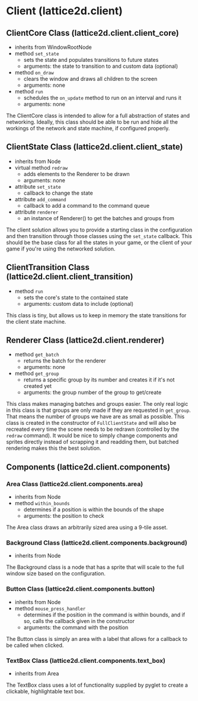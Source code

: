 # Client (lattice2d.client)
## ClientCore Class (lattice2d.client.client_core)
- inherits from WindowRootNode
- method `set_state`
	- sets the state and populates transitions to future states
	- arguments: the state to transition to and custom data (optional)
- method `on_draw`
	- clears the window and draws all children to the screen
	- arguments: none
- method `run`
	- schedules the `on_update` method to run on an interval and runs it
	- arguments: none

The ClientCore class is intended to allow for a full abstraction of states and networking.  Ideally, this class should be able to be run and hide all the workings of the network and state machine, if configured properly.

## ClientState Class (lattice2d.client.client_state)
- inherits from Node
- virtual method `redraw`
	- adds elements to the Renderer to be drawn
	- arguments: none
- attribute `set_state`
	- callback to change the state
- attribute `add_command`
	- callback to add a command to the command queue
- attribute `renderer`
	- an instance of Renderer() to get the batches and groups from

The client solution allows you to provide a starting class in the configuration and then transition through those classes using the `set_state` callback.  This should be the base class for all the states in your game, or the client of your game if you're using the networked solution.

## ClientTransition Class (lattice2d.client.client_transition)
- method `run`
	- sets the core's state to the contained state
	- arguments: custom data to include (optional)

This class is tiny, but allows us to keep in memory the state transitions for the client state machine.

## Renderer Class (lattice2d.client.renderer)
- method `get_batch`
	- returns the batch for the renderer
	- arguments: none
- method `get_group`
	- returns a specific group by its number and creates it if it's not created yet
	- arguments: the group number of the group to get/create

This class makes managing batches and groups easier.  The only real logic in this class is that groups are only made if they are requested in `get_group`.  That means the number of groups we have are as small as possible.  This class is created in the constructor of `FullClientState` and will also be recreated every time the scene needs to be redrawn (controlled by the `redraw` command).  It would be nice to simply change components and sprites directly instead of scrapping it and readding them, but batched rendering makes this the best solution.

## Components (lattice2d.client.components)
### Area Class (lattice2d.client.components.area)
- inherits from Node
- method `within_bounds`
	- determines if a position is within the bounds of the shape
	- arguments: the position to check

The Area class draws an arbitrarily sized area using a 9-tile asset.

### Background Class (lattice2d.client.components.background)
- inherits from Node

The Background class is a node that has a sprite that will scale to the full window size based on the configuration.

### Button Class (lattice2d.client.components.button)
- inherits from Node
- method `mouse_press_handler`
	- determines if the position in the command is within bounds, and if so, calls the callback given in the constructor
	- arguments: the command with the position

The Button class is simply an area with a label that allows for a callback to be called when clicked.

### TextBox Class (lattice2d.client.components.text_box)
- inherits from Area

The TextBox class uses a lot of functionality supplied by pyglet to create a clickable, highlightable text box.
